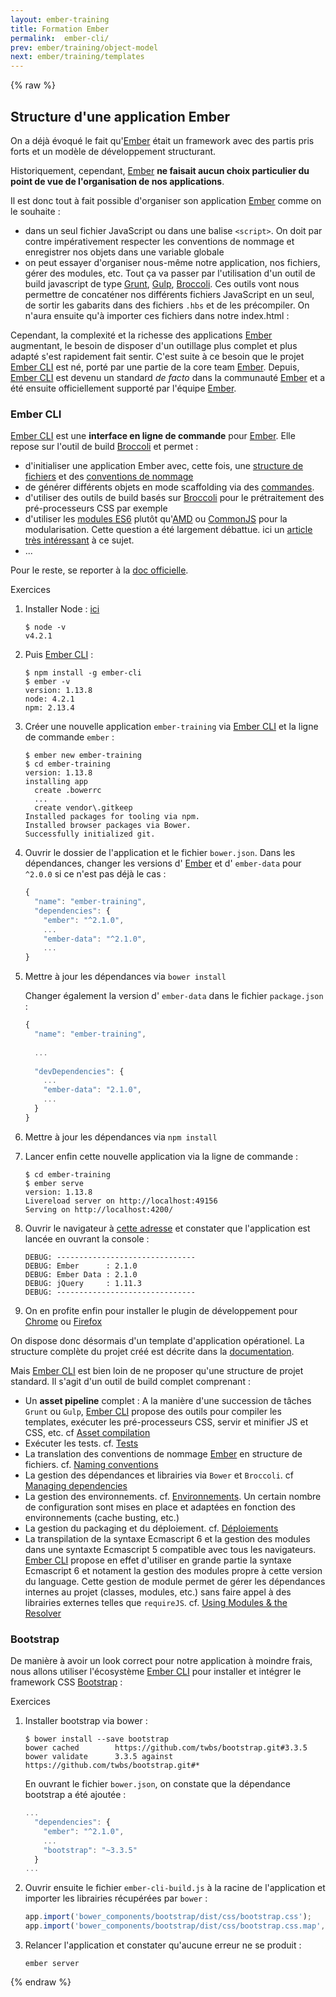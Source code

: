 ```yaml
---
layout: ember-training
title: Formation Ember
permalink:  ember-cli/
prev: ember/training/object-model
next: ember/training/templates
---
```


{% raw %}

## Structure d'une application Ember

On a déjà évoqué le fait qu'[Ember][ember] était un framework avec des partis pris forts et un modèle de développement structurant. 

Historiquement, cependant, [Ember][ember] **ne faisait aucun choix particulier du point de vue de l'organisation de nos applications**.

Il est donc tout à fait possible d'organiser son application [Ember][ember] comme on le souhaite : 

- dans un seul fichier JavaScript ou dans une balise `<script>`. On doit par contre impérativement respecter les conventions de 
  nommage et enregistrer nos objets dans une variable globale
- on peut essayer d'organiser nous-même notre application, nos fichiers, gérer des modules, etc. Tout ça va passer par l'utilisation 
  d'un outil de build javascript de type [Grunt](http://gruntjs.com/), [Gulp](http://gulpjs.com/), [Broccoli][broccoli]. 
  Ces outils vont nous permettre de concaténer nos différents fichiers JavaScript en un seul, de sortir les gabarits dans des fichiers
  `.hbs` et de les précompiler. On n'aura ensuite qu'à importer ces fichiers dans notre index.html :

Cependant, la complexité et la richesse des applications [Ember][ember] augmentant, le besoin de disposer d'un outillage plus complet
et plus adapté s'est rapidement fait sentir. C'est suite à ce besoin que le projet [Ember CLI][ember-cli] est né, porté par une partie de la core team [Ember][ember]. Depuis, [Ember CLI][ember-cli] est
devenu un standard *de facto* dans la communauté [Ember][ember] et a été ensuite officiellement supporté par l'équipe [Ember][ember].

### Ember CLI

[Ember CLI][ember-cli] est une **interface en ligne de commande** pour [Ember][ember]. Elle repose
sur l'outil de build [Broccoli][broccoli] et permet : 

* d'initialiser une application Ember avec, cette fois, une [structure de fichiers][folder-layout] et des
  [conventions de nommage](http://www.ember-cli.com/#naming-conventions)
* de générer différents objets en mode scaffolding via des [commandes](http://www.ember-cli.com/#using-ember-cli).
* d'utiliser des outils de build basés sur [Broccoli][broccoli] pour le prétraitement des pré-processeurs CSS par exemple
* d'utiliser les [modules ES6](https://people.mozilla.org/~jorendorff/es6-draft.html) plutôt 
  qu'[AMD](http://en.wikipedia.org/wiki/Asynchronous_module_definition) ou 
  [CommonJS](http://en.wikipedia.org/wiki/CommonJS) pour la modularisation. Cette question a été
  largement débattue. ici un [article très intéressant](http://tomdale.net/2012/01/amd-is-not-the-answer/) à ce sujet.
* ...

Pour le reste, se reporter à la [doc officielle][ember-cli].

<div class="work">Exercices</div>

1. Installer Node : [ici](https://nodejs.org/en/)
 
    ```console
    $ node -v
    v4.2.1
    ```

1. Puis [Ember CLI][ember-cli] : 

    ```console
    $ npm install -g ember-cli
    $ ember -v
    version: 1.13.8
    node: 4.2.1
    npm: 2.13.4
    ```

1. Créer une nouvelle application ``ember-training`` via [Ember CLI][ember-cli] et la ligne de commande `ember` :

    ```console
    $ ember new ember-training
    $ cd ember-training
    version: 1.13.8
    installing app
      create .bowerrc
      ...
      create vendor\.gitkeep
    Installed packages for tooling via npm.
    Installed browser packages via Bower.
    Successfully initialized git.
    ```

1. Ouvrir le dossier de l'application et le fichier ``bower.json``. Dans les dépendances, changer les versions 
d' [Ember][ember] et d' ``ember-data`` pour ``^2.0.0`` si ce n'est pas déjà le cas : 

    ```javascript
    {
      "name": "ember-training",
      "dependencies": {
        "ember": "^2.1.0",
        ...
        "ember-data": "^2.1.0",
        ...
    }
    ```

1. Mettre à jour les dépendances via ``bower install``

    Changer également la version d' ``ember-data`` dans le fichier ``package.json`` : 

    ```javascript
    {
      "name": "ember-training",
      
      ...
      
      "devDependencies": {
        ...
        "ember-data": "2.1.0",
        ...
      }
    }
    ``` 

1. Mettre à jour les dépendances via ``npm install``

1. Lancer enfin cette nouvelle application via la ligne de commande : 

    ```console
    $ cd ember-training
    $ ember serve
    version: 1.13.8
    Livereload server on http://localhost:49156
    Serving on http://localhost:4200/
    ```

1. Ouvrir le navigateur à [cette adresse](http://localhost:4200/) et constater que l'application est lancée en ouvrant la console :

    ```console
    DEBUG: -------------------------------
    DEBUG: Ember      : 2.1.0
    DEBUG: Ember Data : 2.1.0
    DEBUG: jQuery     : 1.11.3
    DEBUG: -------------------------------
    ```

1. On en profite enfin pour installer le plugin de développement pour [Chrome](https://chrome.google.com/webstore/detail/ember-inspector/bmdblncegkenkacieihfhpjfppoconhi)
ou [Firefox](https://addons.mozilla.org/fr/firefox/addon/ember-inspector/)

On dispose donc désormais d'un template d'application opérationel. La structure complète du projet créé est décrite dans la 
[documentation](folder-layout).

Mais [Ember CLI][ember-cli] est bien loin de ne proposer qu'une structure de projet standard. Il s'agit d'un outil de build complet comprenant : 

* Un **asset pipeline** complet : A la manière d'une succession de tâches ``Grunt`` ou ``Gulp``, [Ember CLI][ember-cli] propose des outils pour compiler les templates, exécuter les pré-processeurs CSS,
  servir et minifier JS et CSS, etc. cf [Asset compilation](http://www.ember-cli.com/user-guide/#asset-compilation)
* Exécuter les tests. cf. [Tests](http://www.ember-cli.com/user-guide/#testing)
* La translation des conventions de nommage [Ember][ember] en structure de fichiers. cf. [Naming conventions](http://www.ember-cli.com/user-guide/#naming-conventions)
* La gestion des dépendances et librairies via ``Bower`` et ``Broccoli``. cf [Managing dependencies](http://www.ember-cli.com/user-guide/#naming-conventions)
* La gestion des environnements. cf. [Environnements](http://www.ember-cli.com/user-guide/#Environments). Un certain nombre de configuration sont mises en place et adaptées en fonction des environnements 
  (cache busting, etc.)
* La gestion du packaging et du déploiement. cf. [Déploiements](http://www.ember-cli.com/user-guide/#deployments)
* La transpilation de la syntaxe Ecmascript 6 et la gestion des modules dans une syntaxte Ecmascript 5 compatible avec tous les navigateurs. [Ember CLI][ember-cli] propose en effet d'utiliser en grande partie la
  syntaxe Ecmascript 6 et notament la gestion des modules propre à cette version du language. Cette gestion de module permet de gérer les dépendances internes au projet (classes, modules, etc.) sans faire appel
  à des librairies externes telles que ``requireJS``. cf. [Using Modules & the Resolver](http://www.ember-cli.com/user-guide/#using-modules)


### Bootstrap

De manière à avoir un look correct pour notre application à moindre frais, nous allons utiliser l'écosystème [Ember CLI][ember-cli] pour installer et intégrer le framework CSS [Bootstrap](http://getbootstrap.com/) :

<div class="work">Exercices</div>

1. Installer bootstrap via bower : 

    ```console
    $ bower install --save bootstrap
    bower cached        https://github.com/twbs/bootstrap.git#3.3.5
    bower validate      3.3.5 against https://github.com/twbs/bootstrap.git#*
    ```
    
    En ouvrant le fichier ``bower.json``, on constate que la dépendance bootstrap a été ajoutée : 
    
    ```javascript
    ...
      "dependencies": {
        "ember": "^2.1.0",
        ...
        "bootstrap": "~3.3.5"
      }
    ...
    ```

2. Ouvrir ensuite le fichier ``ember-cli-build.js`` à la racine de l'application et importer les librairies récupérées par `bower` :

    ```javascript
    app.import('bower_components/bootstrap/dist/css/bootstrap.css');
    app.import('bower_components/bootstrap/dist/css/bootstrap.css.map', { destDir: 'assets' });
    ```
    
3. Relancer l'application et constater qu'aucune erreur ne se produit :

    ```console
    ember server
    ```

{% endraw %}

[ember]: http://emberjs.com
[ember-cli]: http://www.ember-cli.com/
[folder-layout]: http://www.ember-cli.com/user-guide/#folder-layout
[html-bars]: https://github.com/tildeio/htmlbars
[ember-data]: https://github.com/emberjs/data
[broccoli]: https://github.com/broccolijs/broccoli
